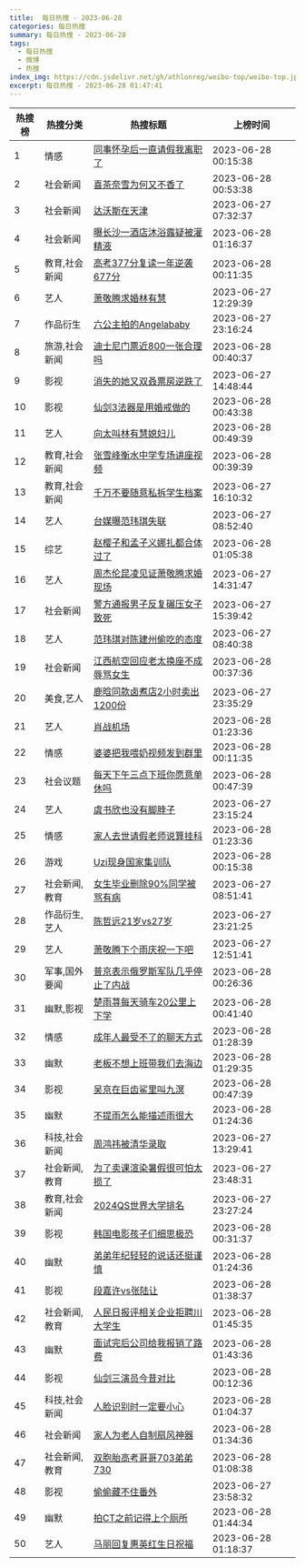 ```yaml
---
title:  每日热搜 - 2023-06-28
categories: 每日热搜
summary: 每日热搜 - 2023-06-28
tags:
  - 每日热搜
  - 微博
  - 热搜
index_img: https://cdn.jsdelivr.net/gh/athlonreg/weibo-top/weibo-top.jpeg
excerpt: 每日热搜 - 2023-06-28 01:47:41
---
```


| 热搜榜 | 热搜分类 | 热搜标题 | 上榜时间 |
| --- | --- | --- | --- |
| 1 | 情感 | [同事怀孕后一直请假我离职了](https://s.weibo.com/weibo%3Fq%3D%2523%E5%90%8C%E4%BA%8B%E6%80%80%E5%AD%95%E5%90%8E%E4%B8%80%E7%9B%B4%E8%AF%B7%E5%81%87%E6%88%91%E7%A6%BB%E8%81%8C%E4%BA%86%2523) | 2023-06-28 00:15:38 | 
| 2 | 社会新闻 | [喜茶奈雪为何又不香了](https://s.weibo.com/weibo%3Fq%3D%2523%E5%96%9C%E8%8C%B6%E5%A5%88%E9%9B%AA%E4%B8%BA%E4%BD%95%E5%8F%88%E4%B8%8D%E9%A6%99%E4%BA%86%2523) | 2023-06-28 00:53:38 | 
| 3 | 社会新闻 | [达沃斯在天津](https://s.weibo.com/weibo%3Fq%3D%2523%E8%BE%BE%E6%B2%83%E6%96%AF%E5%9C%A8%E5%A4%A9%E6%B4%A5%2523) | 2023-06-27 07:32:37 | 
| 4 | 社会新闻 | [曝长沙一酒店沐浴露疑被灌精液](https://s.weibo.com/weibo%3Fq%3D%2523%E6%9B%9D%E9%95%BF%E6%B2%99%E4%B8%80%E9%85%92%E5%BA%97%E6%B2%90%E6%B5%B4%E9%9C%B2%E7%96%91%E8%A2%AB%E7%81%8C%E7%B2%BE%E6%B6%B2%2523) | 2023-06-28 01:16:37 | 
| 5 | 教育,社会新闻 | [高考377分复读一年逆袭677分](https://s.weibo.com/weibo%3Fq%3D%2523%E9%AB%98%E8%80%83377%E5%88%86%E5%A4%8D%E8%AF%BB%E4%B8%80%E5%B9%B4%E9%80%86%E8%A2%AD677%E5%88%86%2523) | 2023-06-28 00:11:35 | 
| 6 | 艺人 | [萧敬腾求婚林有慧](https://s.weibo.com/weibo%3Fq%3D%2523%E8%90%A7%E6%95%AC%E8%85%BE%E6%B1%82%E5%A9%9A%E6%9E%97%E6%9C%89%E6%85%A7%2523) | 2023-06-27 12:29:39 | 
| 7 | 作品衍生 | [六公主拍的Angelababy](https://s.weibo.com/weibo%3Fq%3D%2523%E5%85%AD%E5%85%AC%E4%B8%BB%E6%8B%8D%E7%9A%84Angelababy%2523) | 2023-06-27 23:16:24 | 
| 8 | 旅游,社会新闻 | [迪士尼门票近800一张合理吗](https://s.weibo.com/weibo%3Fq%3D%2523%E8%BF%AA%E5%A3%AB%E5%B0%BC%E9%97%A8%E7%A5%A8%E8%BF%91800%E4%B8%80%E5%BC%A0%E5%90%88%E7%90%86%E5%90%97%2523) | 2023-06-28 00:40:37 | 
| 9 | 影视 | [消失的她又双叒票房逆跌了](https://s.weibo.com/weibo%3Fq%3D%2523%E6%B6%88%E5%A4%B1%E7%9A%84%E5%A5%B9%E5%8F%88%E5%8F%8C%E5%8F%92%E7%A5%A8%E6%88%BF%E9%80%86%E8%B7%8C%E4%BA%86%2523) | 2023-06-27 14:48:44 | 
| 10 | 影视 | [仙剑3法器是用婚戒做的](https://s.weibo.com/weibo%3Fq%3D%2523%E4%BB%99%E5%89%913%E6%B3%95%E5%99%A8%E6%98%AF%E7%94%A8%E5%A9%9A%E6%88%92%E5%81%9A%E7%9A%84%2523) | 2023-06-28 00:43:38 | 
| 11 | 艺人 | [向太叫林有慧媳妇儿](https://s.weibo.com/weibo%3Fq%3D%2523%E5%90%91%E5%A4%AA%E5%8F%AB%E6%9E%97%E6%9C%89%E6%85%A7%E5%AA%B3%E5%A6%87%E5%84%BF%2523) | 2023-06-28 00:49:39 | 
| 12 | 教育,社会新闻 | [张雪峰衡水中学专场讲座视频](https://s.weibo.com/weibo%3Fq%3D%2523%E5%BC%A0%E9%9B%AA%E5%B3%B0%E8%A1%A1%E6%B0%B4%E4%B8%AD%E5%AD%A6%E4%B8%93%E5%9C%BA%E8%AE%B2%E5%BA%A7%E8%A7%86%E9%A2%91%2523) | 2023-06-28 00:39:39 | 
| 13 | 教育,社会新闻 | [千万不要随意私拆学生档案](https://s.weibo.com/weibo%3Fq%3D%2523%E5%8D%83%E4%B8%87%E4%B8%8D%E8%A6%81%E9%9A%8F%E6%84%8F%E7%A7%81%E6%8B%86%E5%AD%A6%E7%94%9F%E6%A1%A3%E6%A1%88%2523) | 2023-06-27 16:10:32 | 
| 14 | 艺人 | [台媒曝范玮琪失联](https://s.weibo.com/weibo%3Fq%3D%2523%E5%8F%B0%E5%AA%92%E6%9B%9D%E8%8C%83%E7%8E%AE%E7%90%AA%E5%A4%B1%E8%81%94%2523) | 2023-06-27 08:52:40 | 
| 15 | 综艺 | [赵樱子和孟子义娜扎都合体过了](https://s.weibo.com/weibo%3Fq%3D%2523%E8%B5%B5%E6%A8%B1%E5%AD%90%E5%92%8C%E5%AD%9F%E5%AD%90%E4%B9%89%E5%A8%9C%E6%89%8E%E9%83%BD%E5%90%88%E4%BD%93%E8%BF%87%E4%BA%86%2523) | 2023-06-28 01:05:38 | 
| 16 | 艺人 | [周杰伦昆凌见证萧敬腾求婚现场](https://s.weibo.com/weibo%3Fq%3D%2523%E5%91%A8%E6%9D%B0%E4%BC%A6%E6%98%86%E5%87%8C%E8%A7%81%E8%AF%81%E8%90%A7%E6%95%AC%E8%85%BE%E6%B1%82%E5%A9%9A%E7%8E%B0%E5%9C%BA%2523) | 2023-06-27 14:31:47 | 
| 17 | 社会新闻 | [警方通报男子反复碾压女子致死](https://s.weibo.com/weibo%3Fq%3D%2523%E8%AD%A6%E6%96%B9%E9%80%9A%E6%8A%A5%E7%94%B7%E5%AD%90%E5%8F%8D%E5%A4%8D%E7%A2%BE%E5%8E%8B%E5%A5%B3%E5%AD%90%E8%87%B4%E6%AD%BB%2523) | 2023-06-27 15:39:42 | 
| 18 | 艺人 | [范玮琪对陈建州偷吃的态度](https://s.weibo.com/weibo%3Fq%3D%2523%E8%8C%83%E7%8E%AE%E7%90%AA%E5%AF%B9%E9%99%88%E5%BB%BA%E5%B7%9E%E5%81%B7%E5%90%83%E7%9A%84%E6%80%81%E5%BA%A6%2523) | 2023-06-27 08:40:38 | 
| 19 | 社会新闻 | [江西航空回应老太换座不成辱骂女生](https://s.weibo.com/weibo%3Fq%3D%2523%E6%B1%9F%E8%A5%BF%E8%88%AA%E7%A9%BA%E5%9B%9E%E5%BA%94%E8%80%81%E5%A4%AA%E6%8D%A2%E5%BA%A7%E4%B8%8D%E6%88%90%E8%BE%B1%E9%AA%82%E5%A5%B3%E7%94%9F%2523) | 2023-06-28 00:37:36 | 
| 20 | 美食,艺人 | [鹿晗同款卤煮店2小时卖出1200份](https://s.weibo.com/weibo%3Fq%3D%2523%E9%B9%BF%E6%99%97%E5%90%8C%E6%AC%BE%E5%8D%A4%E7%85%AE%E5%BA%972%E5%B0%8F%E6%97%B6%E5%8D%96%E5%87%BA1200%E4%BB%BD%2523) | 2023-06-27 23:35:29 | 
| 21 | 艺人 | [肖战机场](https://s.weibo.com/weibo%3Fq%3D%2523%E8%82%96%E6%88%98%E6%9C%BA%E5%9C%BA%2523) | 2023-06-28 01:23:36 | 
| 22 | 情感 | [婆婆把我喂奶视频发到群里](https://s.weibo.com/weibo%3Fq%3D%2523%E5%A9%86%E5%A9%86%E6%8A%8A%E6%88%91%E5%96%82%E5%A5%B6%E8%A7%86%E9%A2%91%E5%8F%91%E5%88%B0%E7%BE%A4%E9%87%8C%2523) | 2023-06-28 00:11:35 | 
| 23 | 社会议题 | [每天下午三点下班你愿意单休吗](https://s.weibo.com/weibo%3Fq%3D%2523%E6%AF%8F%E5%A4%A9%E4%B8%8B%E5%8D%88%E4%B8%89%E7%82%B9%E4%B8%8B%E7%8F%AD%E4%BD%A0%E6%84%BF%E6%84%8F%E5%8D%95%E4%BC%91%E5%90%97%2523) | 2023-06-28 00:47:39 | 
| 24 | 艺人 | [虞书欣也没有脚脖子](https://s.weibo.com/weibo%3Fq%3D%2523%E8%99%9E%E4%B9%A6%E6%AC%A3%E4%B9%9F%E6%B2%A1%E6%9C%89%E8%84%9A%E8%84%96%E5%AD%90%2523) | 2023-06-27 23:15:24 | 
| 25 | 情感 | [家人去世请假老师说算挂科](https://s.weibo.com/weibo%3Fq%3D%2523%E5%AE%B6%E4%BA%BA%E5%8E%BB%E4%B8%96%E8%AF%B7%E5%81%87%E8%80%81%E5%B8%88%E8%AF%B4%E7%AE%97%E6%8C%82%E7%A7%91%2523) | 2023-06-28 01:23:36 | 
| 26 | 游戏 | [Uzi现身国家集训队](https://s.weibo.com/weibo%3Fq%3D%2523Uzi%E7%8E%B0%E8%BA%AB%E5%9B%BD%E5%AE%B6%E9%9B%86%E8%AE%AD%E9%98%9F%2523) | 2023-06-28 00:15:38 | 
| 27 | 社会新闻,教育 | [女生毕业删除90%同学被骂有病](https://s.weibo.com/weibo%3Fq%3D%2523%E5%A5%B3%E7%94%9F%E6%AF%95%E4%B8%9A%E5%88%A0%E9%99%A490%25%E5%90%8C%E5%AD%A6%E8%A2%AB%E9%AA%82%E6%9C%89%E7%97%85%2523) | 2023-06-27 08:51:41 | 
| 28 | 作品衍生,艺人 | [陈哲远21岁vs27岁](https://s.weibo.com/weibo%3Fq%3D%2523%E9%99%88%E5%93%B2%E8%BF%9C21%E5%B2%81vs27%E5%B2%81%2523) | 2023-06-27 23:21:25 | 
| 29 | 艺人 | [萧敬腾下个雨庆祝一下吧](https://s.weibo.com/weibo%3Fq%3D%2523%E8%90%A7%E6%95%AC%E8%85%BE%E4%B8%8B%E4%B8%AA%E9%9B%A8%E5%BA%86%E7%A5%9D%E4%B8%80%E4%B8%8B%E5%90%A7%2523) | 2023-06-27 12:51:41 | 
| 30 | 军事,国外要闻 | [普京表示俄罗斯军队几乎停止了内战](https://s.weibo.com/weibo%3Fq%3D%2523%E6%99%AE%E4%BA%AC%E8%A1%A8%E7%A4%BA%E4%BF%84%E7%BD%97%E6%96%AF%E5%86%9B%E9%98%9F%E5%87%A0%E4%B9%8E%E5%81%9C%E6%AD%A2%E4%BA%86%E5%86%85%E6%88%98%2523) | 2023-06-28 00:26:36 | 
| 31 | 幽默,影视 | [楚雨荨每天骑车20公里上下学](https://s.weibo.com/weibo%3Fq%3D%2523%E6%A5%9A%E9%9B%A8%E8%8D%A8%E6%AF%8F%E5%A4%A9%E9%AA%91%E8%BD%A620%E5%85%AC%E9%87%8C%E4%B8%8A%E4%B8%8B%E5%AD%A6%2523) | 2023-06-28 00:41:40 | 
| 32 | 情感 | [成年人最受不了的聊天方式](https://s.weibo.com/weibo%3Fq%3D%2523%E6%88%90%E5%B9%B4%E4%BA%BA%E6%9C%80%E5%8F%97%E4%B8%8D%E4%BA%86%E7%9A%84%E8%81%8A%E5%A4%A9%E6%96%B9%E5%BC%8F%2523) | 2023-06-28 01:28:39 | 
| 33 | 幽默 | [老板不想上班带我们去海边](https://s.weibo.com/weibo%3Fq%3D%2523%E8%80%81%E6%9D%BF%E4%B8%8D%E6%83%B3%E4%B8%8A%E7%8F%AD%E5%B8%A6%E6%88%91%E4%BB%AC%E5%8E%BB%E6%B5%B7%E8%BE%B9%2523) | 2023-06-28 01:29:35 | 
| 34 | 影视 | [吴京在巨齿鲨里叫九溟](https://s.weibo.com/weibo%3Fq%3D%2523%E5%90%B4%E4%BA%AC%E5%9C%A8%E5%B7%A8%E9%BD%BF%E9%B2%A8%E9%87%8C%E5%8F%AB%E4%B9%9D%E6%BA%9F%2523) | 2023-06-28 00:47:39 | 
| 35 | 幽默 | [不提雨怎么能描述雨很大](https://s.weibo.com/weibo%3Fq%3D%2523%E4%B8%8D%E6%8F%90%E9%9B%A8%E6%80%8E%E4%B9%88%E8%83%BD%E6%8F%8F%E8%BF%B0%E9%9B%A8%E5%BE%88%E5%A4%A7%2523) | 2023-06-28 01:24:36 | 
| 36 | 科技,社会新闻 | [周鸿祎被清华录取](https://s.weibo.com/weibo%3Fq%3D%2523%E5%91%A8%E9%B8%BF%E7%A5%8E%E8%A2%AB%E6%B8%85%E5%8D%8E%E5%BD%95%E5%8F%96%2523) | 2023-06-27 13:29:41 | 
| 37 | 社会新闻,教育 | [为了卖课渲染暑假很可怕太损了](https://s.weibo.com/weibo%3Fq%3D%2523%E4%B8%BA%E4%BA%86%E5%8D%96%E8%AF%BE%E6%B8%B2%E6%9F%93%E6%9A%91%E5%81%87%E5%BE%88%E5%8F%AF%E6%80%95%E5%A4%AA%E6%8D%9F%E4%BA%86%2523) | 2023-06-27 23:48:31 | 
| 38 | 教育,社会新闻 | [2024QS世界大学排名](https://s.weibo.com/weibo%3Fq%3D%25232024QS%E4%B8%96%E7%95%8C%E5%A4%A7%E5%AD%A6%E6%8E%92%E5%90%8D%2523) | 2023-06-27 23:27:24 | 
| 39 | 影视 | [韩国电影孩子们细思极恐](https://s.weibo.com/weibo%3Fq%3D%2523%E9%9F%A9%E5%9B%BD%E7%94%B5%E5%BD%B1%E5%AD%A9%E5%AD%90%E4%BB%AC%E7%BB%86%E6%80%9D%E6%9E%81%E6%81%90%2523) | 2023-06-28 00:31:37 | 
| 40 | 幽默 | [弟弟年纪轻轻的说话还挺谨慎](https://s.weibo.com/weibo%3Fq%3D%2523%E5%BC%9F%E5%BC%9F%E5%B9%B4%E7%BA%AA%E8%BD%BB%E8%BD%BB%E7%9A%84%E8%AF%B4%E8%AF%9D%E8%BF%98%E6%8C%BA%E8%B0%A8%E6%85%8E%2523) | 2023-06-28 01:24:36 | 
| 41 | 影视 | [段嘉许vs张陆让](https://s.weibo.com/weibo%3Fq%3D%2523%E6%AE%B5%E5%98%89%E8%AE%B8vs%E5%BC%A0%E9%99%86%E8%AE%A9%2523) | 2023-06-28 01:38:37 | 
| 42 | 社会新闻,教育 | [人民日报评相关企业拒聘川大学生](https://s.weibo.com/weibo%3Fq%3D%2523%E4%BA%BA%E6%B0%91%E6%97%A5%E6%8A%A5%E8%AF%84%E7%9B%B8%E5%85%B3%E4%BC%81%E4%B8%9A%E6%8B%92%E8%81%98%E5%B7%9D%E5%A4%A7%E5%AD%A6%E7%94%9F%2523) | 2023-06-28 01:45:35 | 
| 43 | 幽默 | [面试完后公司给我报销了路费](https://s.weibo.com/weibo%3Fq%3D%2523%E9%9D%A2%E8%AF%95%E5%AE%8C%E5%90%8E%E5%85%AC%E5%8F%B8%E7%BB%99%E6%88%91%E6%8A%A5%E9%94%80%E4%BA%86%E8%B7%AF%E8%B4%B9%2523) | 2023-06-28 01:43:36 | 
| 44 | 影视 | [仙剑三演员今昔对比](https://s.weibo.com/weibo%3Fq%3D%2523%E4%BB%99%E5%89%91%E4%B8%89%E6%BC%94%E5%91%98%E4%BB%8A%E6%98%94%E5%AF%B9%E6%AF%94%2523) | 2023-06-28 00:12:36 | 
| 45 | 科技,社会新闻 | [人脸识别时一定要小心](https://s.weibo.com/weibo%3Fq%3D%2523%E4%BA%BA%E8%84%B8%E8%AF%86%E5%88%AB%E6%97%B6%E4%B8%80%E5%AE%9A%E8%A6%81%E5%B0%8F%E5%BF%83%2523) | 2023-06-28 01:04:37 | 
| 46 | 社会新闻 | [家人为老人自制扇风神器](https://s.weibo.com/weibo%3Fq%3D%2523%E5%AE%B6%E4%BA%BA%E4%B8%BA%E8%80%81%E4%BA%BA%E8%87%AA%E5%88%B6%E6%89%87%E9%A3%8E%E7%A5%9E%E5%99%A8%2523) | 2023-06-28 01:34:36 | 
| 47 | 社会新闻,教育 | [双胞胎高考哥哥703弟弟730](https://s.weibo.com/weibo%3Fq%3D%2523%E5%8F%8C%E8%83%9E%E8%83%8E%E9%AB%98%E8%80%83%E5%93%A5%E5%93%A5703%E5%BC%9F%E5%BC%9F730%2523) | 2023-06-28 01:08:38 | 
| 48 | 影视 | [偷偷藏不住番外](https://s.weibo.com/weibo%3Fq%3D%2523%E5%81%B7%E5%81%B7%E8%97%8F%E4%B8%8D%E4%BD%8F%E7%95%AA%E5%A4%96%2523) | 2023-06-27 23:58:32 | 
| 49 | 幽默 | [拍CT之前记得上个厕所](https://s.weibo.com/weibo%3Fq%3D%2523%E6%8B%8DCT%E4%B9%8B%E5%89%8D%E8%AE%B0%E5%BE%97%E4%B8%8A%E4%B8%AA%E5%8E%95%E6%89%80%2523) | 2023-06-28 01:44:34 | 
| 50 | 艺人 | [马丽回复惠英红生日祝福](https://s.weibo.com/weibo%3Fq%3D%2523%E9%A9%AC%E4%B8%BD%E5%9B%9E%E5%A4%8D%E6%83%A0%E8%8B%B1%E7%BA%A2%E7%94%9F%E6%97%A5%E7%A5%9D%E7%A6%8F%2523) | 2023-06-28 01:18:37 | 
